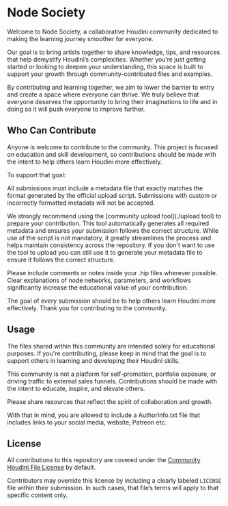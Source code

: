 # Node Society
Welcome to Node Society, a collaborative Houdini community dedicated to making the learning journey smoother for everyone.

Our goal is to bring artists together to share knowledge, tips, and resources that help demystify Houdini’s complexities. Whether you’re just getting started or looking to deepen your understanding, this space is built to support your growth through community-contributed files and examples.

By contributing and learning together, we aim to lower the barrier to entry and create a space where everyone can thrive. We truly believe that everyone deserves the opportunity to bring their imaginations to life and in doing so it will push everyone to improve further. 

## Who Can Contribute

Anyone is welcome to contribute to the community. This project is focused on education and skill development, so contributions should be made with the intent to help others learn Houdini more effectively.

To support that goal:

All submissions must include a metadata file that exactly matches the format generated by the official upload script.
Submissions with custom or incorrectly formatted metadata will not be accepted.

We strongly recommend using the [community upload tool](./upload tool) to prepare your contribution.
This tool automatically generates all required metadata and ensures your submission follows the correct structure. While use of the script is not mandatory, it greatly streamlines the process and helps maintain consistency across the repository. If you don't want to use the tool to upload you can still use it to generate your metadata file to ensure it follows the correct structure.

Please include comments or notes inside your .hip files wherever possible.
Clear explanations of node networks, parameters, and workflows significantly increase the educational value of your contribution.


The goal of every submission should be to help others learn Houdini more effectively. Thank you for contributing to the community.

## Usage

The files shared within this community are intended solely for educational purposes. If you're contributing, please keep in mind that the goal is to support others in learning and developing their Houdini skills.

This community is not a platform for self-promotion, portfolio exposure, or driving traffic to external sales funnels. Contributions should be made with the intent to educate, inspire, and elevate others.

Please share resources that reflect the spirit of collaboration and growth.

With that in mind, you are allowed to include a AuthorInfo.txt file that includes links to your social media, website, Patreon etc.

## License

All contributions to this repository are covered under the [Community Houdini File License](./License.txt) by default.

Contributors may override this license by including a clearly labeled `LICENSE` file within their submission. In such cases, that file’s terms will apply to that specific content only.

